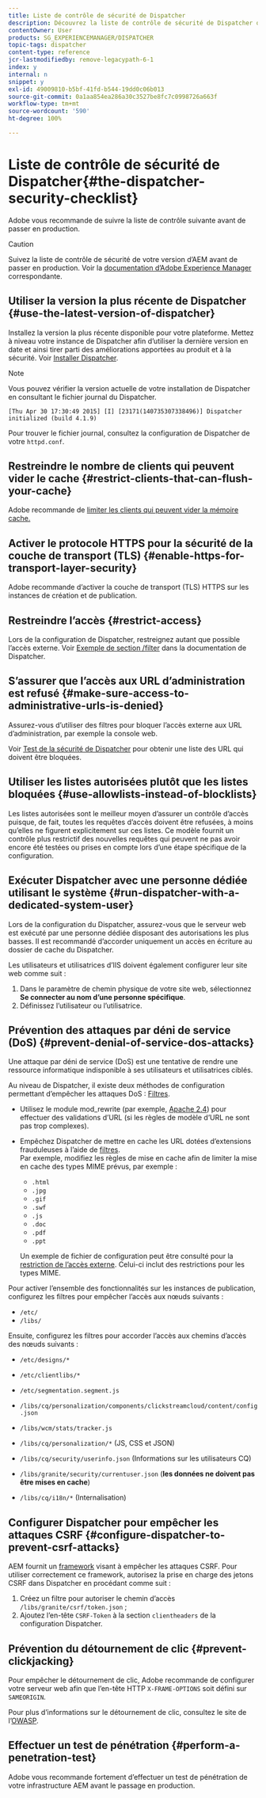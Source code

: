 ```yaml
---
title: Liste de contrôle de sécurité de Dispatcher
description: Découvrez la liste de contrôle de sécurité de Dispatcher qui doit être complétée avant le passage en production.
contentOwner: User
products: SG_EXPERIENCEMANAGER/DISPATCHER
topic-tags: dispatcher
content-type: reference
jcr-lastmodifiedby: remove-legacypath-6-1
index: y
internal: n
snippet: y
exl-id: 49009810-b5bf-41fd-b544-19dd0c06b013
source-git-commit: 0a1aa854ea286a30c3527be8fc7c0998726a663f
workflow-type: tm+mt
source-wordcount: '590'
ht-degree: 100%

---
```


# Liste de contrôle de sécurité de Dispatcher{#the-dispatcher-security-checklist}

<!-- 

Comment Type: remark
Last Modified By: unknown unknown (ims-author-00AF43764F54BE740A490D44@AdobeID)
Last Modified Date: 2015-06-05T05:14:35.365-0400

<p>Food for thought listed on <a href="https://jira.corp.adobe.com/browse/DOC-5649">DOC-5649</a>. To be considered while proof-reading.</p> 
<p> </p>

 -->

Adobe vous recommande de suivre la liste de contrôle suivante avant de passer en production.

>[!CAUTION]
>
>Suivez la liste de contrôle de sécurité de votre version d’AEM avant de passer en production. Voir la [documentation d’Adobe Experience Manager](https://experienceleague.adobe.com/fr/docs/experience-manager-65/content/security/security-checklist) correspondante.

## Utiliser la version la plus récente de Dispatcher {#use-the-latest-version-of-dispatcher}

Installez la version la plus récente disponible pour votre plateforme. Mettez à niveau votre instance de Dispatcher afin d’utiliser la dernière version en date et ainsi tirer parti des améliorations apportées au produit et à la sécurité. Voir [Installer Dispatcher](dispatcher-install.md).

>[!NOTE]
>
>Vous pouvez vérifier la version actuelle de votre installation de Dispatcher en consultant le fichier journal du Dispatcher.
>
>`[Thu Apr 30 17:30:49 2015] [I] [23171(140735307338496)] Dispatcher initialized (build 4.1.9)`
>
>Pour trouver le fichier journal, consultez la configuration de Dispatcher de votre `httpd.conf`.

## Restreindre le nombre de clients qui peuvent vider le cache {#restrict-clients-that-can-flush-your-cache}

Adobe recommande de [limiter les clients qui peuvent vider la mémoire cache.](dispatcher-configuration.md#limiting-the-clients-that-can-flush-the-cache)

## Activer le protocole HTTPS pour la sécurité de la couche de transport (TLS) {#enable-https-for-transport-layer-security}

Adobe recommande d’activer la couche de transport (TLS) HTTPS sur les instances de création et de publication.

<!-- 

Comment Type: remark
Last Modified By: unknown unknown (ims-author-00AF43764F54BE740A490D44@AdobeID)
Last Modified Date: 2015-06-26T04:41:28.841-0400

<p>Recommended to have SSL termination, front end SSL.</p> 
<p>Question is do we want to have SSL communication between dispatcher and AEM instances (publish and/or author).</p> 
<p>We might want to have two items:</p> 
<ul> 
 <li>MUST HTTPS clients -&gt; dispatcher / load balancer</li> 
 <li>NICE load balancer -&gt; dispatcher<br /> </li> 
 <li>NICE dispatcher -&gt; instances if sensitive information such as credit cards / or infrastructure requirements such as DMZ</li> 
</ul>

 -->

## Restreindre l’accès {#restrict-access}

Lors de la configuration de Dispatcher, restreignez autant que possible l’accès externe. Voir [Exemple de section /filter](dispatcher-configuration.md#main-pars_184_1_title) dans la documentation de Dispatcher.

## S’assurer que l’accès aux URL d’administration est refusé  {#make-sure-access-to-administrative-urls-is-denied}

Assurez-vous d’utiliser des filtres pour bloquer l’accès externe aux URL d’administration, par exemple la console web.

Voir [Test de la sécurité de Dispatcher](dispatcher-configuration.md#testing-dispatcher-security) pour obtenir une liste des URL qui doivent être bloquées.

## Utiliser les listes autorisées plutôt que les listes bloquées {#use-allowlists-instead-of-blocklists}

Les listes autorisées sont le meilleur moyen d’assurer un contrôle d’accès puisque, de fait, toutes les requêtes d’accès doivent être refusées, à moins qu’elles ne figurent explicitement sur ces listes. Ce modèle fournit un contrôle plus restrictif des nouvelles requêtes qui peuvent ne pas avoir encore été testées ou prises en compte lors d’une étape spécifique de la configuration.

## Exécuter Dispatcher avec une personne dédiée utilisant le système {#run-dispatcher-with-a-dedicated-system-user}

Lors de la configuration du Dispatcher, assurez-vous que le serveur web est exécuté par une personne dédiée disposant des autorisations les plus basses. Il est recommandé d’accorder uniquement un accès en écriture au dossier de cache du Dispatcher.

Les utilisateurs et utilisatrices d’IIS doivent également configurer leur site web comme suit :

1. Dans le paramètre de chemin physique de votre site web, sélectionnez **Se connecter au nom d’une personne spécifique**.
1. Définissez l’utilisateur ou l’utilisatrice.

## Prévention des attaques par déni de service (DoS)  {#prevent-denial-of-service-dos-attacks}

Une attaque par déni de service (DoS) est une tentative de rendre une ressource informatique indisponible à ses utilisateurs et utilisatrices ciblés.

Au niveau de Dispatcher, il existe deux méthodes de configuration permettant d’empêcher les attaques DoS : [Filtres](https://experienceleague.adobe.com/fr/docs#/filter).

* Utilisez le module mod_rewrite (par exemple, [Apache 2.4](https://httpd.apache.org/docs/2.4/mod/mod_rewrite.html)) pour effectuer des validations d’URL (si les règles de modèle d’URL ne sont pas trop complexes).

* Empêchez Dispatcher de mettre en cache les URL dotées d’extensions frauduleuses à l’aide de [filtres](dispatcher-configuration.md#configuring-access-to-content-filter).\
  Par exemple, modifiez les règles de mise en cache afin de limiter la mise en cache des types MIME prévus, par exemple :

   * `.html`
   * `.jpg`
   * `.gif`
   * `.swf`
   * `.js`
   * `.doc`
   * `.pdf`
   * `.ppt`

  Un exemple de fichier de configuration peut être consulté pour la [restriction de l’accès externe](#restrict-access). Celui-ci inclut des restrictions pour les types MIME.

Pour activer l’ensemble des fonctionnalités sur les instances de publication, configurez les filtres pour empêcher l’accès aux nœuds suivants :

* `/etc/`
* `/libs/`

Ensuite, configurez les filtres pour accorder l’accès aux chemins d’accès des nœuds suivants :

* `/etc/designs/*`
* `/etc/clientlibs/*`
* `/etc/segmentation.segment.js`
* `/libs/cq/personalization/components/clickstreamcloud/content/config.json`
* `/libs/wcm/stats/tracker.js`
* `/libs/cq/personalization/*` (JS, CSS et JSON)
* `/libs/cq/security/userinfo.json` (Informations sur les utilisateurs CQ)
* `/libs/granite/security/currentuser.json` (**les données ne doivent pas être mises en cache**)

* `/libs/cq/i18n/*` (Internalisation)

<!-- 

Comment Type: remark
Last Modified By: unknown unknown (ims-author-00AF43764F54BE740A490D44@AdobeID)
Last Modified Date: 2015-06-26T04:38:17.016-0400

<p>We need to highlight whether a path applies to all versions or specific ones.<br /> </p>

 -->

## Configurer Dispatcher pour empêcher les attaques CSRF {#configure-dispatcher-to-prevent-csrf-attacks}

AEM fournit un [framework](https://experienceleague.adobe.com/fr/docs/experience-manager-release-information/aem-release-updates/previous-updates/aem-previous-versions#verification-steps) visant à empêcher les attaques CSRF. Pour utiliser correctement ce framework, autorisez la prise en charge des jetons CSRF dans Dispatcher en procédant comme suit :

1. Créez un filtre pour autoriser le chemin d’accès `/libs/granite/csrf/token.json` ;
1. Ajoutez l’en-tête `CSRF-Token` à la section `clientheaders` de la configuration Dispatcher.

## Prévention du détournement de clic {#prevent-clickjacking}

Pour empêcher le détournement de clic, Adobe recommande de configurer votre serveur web afin que l’en-tête HTTP `X-FRAME-OPTIONS` soit défini sur `SAMEORIGIN`.

Pour plus d’informations sur le détournement de clic, consultez le site de l’[OWASP](https://owasp.org/www-community/attacks/Clickjacking).

## Effectuer un test de pénétration {#perform-a-penetration-test}

Adobe vous recommande fortement d’effectuer un test de pénétration de votre infrastructure AEM avant le passage en production.

